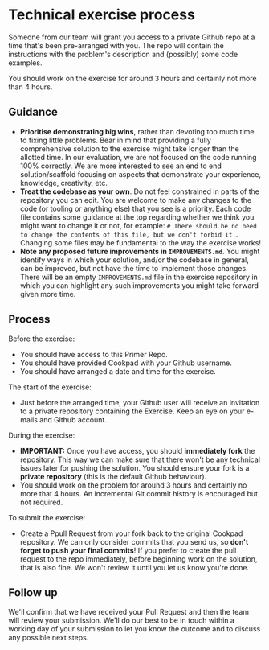 # Technical exercise process

Someone from our team will grant you access to a private Github repo at a time that's
been pre-arranged with you. The repo will contain the instructions with the problem's description and
(possibly) some code examples.

You should work on the exercise for around 3 hours and certainly not more than 4 hours.

## Guidance

- **Prioritise demonstrating big wins**, rather than devoting too much time to fixing
  little problems. Bear in mind that providing a fully comprehensive solution to the exercise
  might take longer than the allotted time. In our evaluation, we are not focused on the code
  running 100% correctly. We are more interested to see an end to end solution/scaffold focusing
  on aspects that demonstrate your experience, knowledge, creativity, etc.
- **Treat the codebase as your own**. Do not feel constrained in parts of the repository you can edit.
  You are welcome to make any changes to the code (or tooling or anything else) that you see is a
  priority. Each code file contains some guidance at the top regarding whether we think you might want to change it or not, for example: `# There should be no need to change the contents of this file, but we don't forbid it.`. Changing some files may be fundamental to the way the exercise works!
- **Note any proposed future improvements in `IMPROVEMENTS.md`**. You might identify ways in which your solution,
  and/or the codebase in general, can be improved, but not have the time to implement those changes. There
  will be an empty `IMPROVEMENTS.md` file in the exercise repository in which you can highlight any such
  improvements you might take forward given more time.

## Process

Before the exercise:

- You should have access to this Primer Repo.
- You should have provided Cookpad with your Github username.
- You should have arranged a date and time for the exercise.

The start of the exercise:

- Just before the arranged time, your Github user will receive an invitation to a private repository
  containing the Exercise. Keep an eye on your e-mails and Github account.

During the exercise:

- **IMPORTANT:** Once you have access, you should **immediately fork** the repository. This way we
  can make sure that there won't be any technical issues later for pushing the solution. You should
  ensure your fork is a **private repository** (this is the default Github behaviour).
- You should work on the problem for around 3 hours and certainly no more that 4 hours. An incremental 
  Git commit history is encouraged but not required.

To submit the exercise:

- Create a Ppull Request from your fork back to the original Cookpad repository. We can only
  consider commits that you send us, so **don't forget to push your final commits**! If you prefer to create the pull request to the repo immediately, before beginning work on the solution, that is also fine. We won't review it until you let us know you're done.

## Follow up

We'll confirm that we have received your Pull Request and then the team will review your submission.
We'll do our best to be in touch within a working day of your submission to let you know the outcome and to discuss
any possible next steps. 
